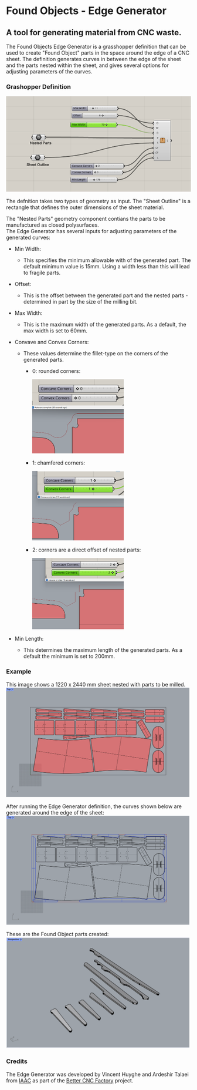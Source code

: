 # Found Objects - Edge Generator
## A tool for generating material from CNC waste.

The Found Objects Edge Generator is a grasshopper definition that can be used to create "Found Object" parts in the space around the edge of a CNC sheet. The definition generates curves in between the edge of the sheet and the parts nested within the sheet, and gives several options for adjusting parameters of the curves. 

### Grashopper Definition

![grasshopper overivew](img/GH-overview.png)

The defnition takes two types of geometry as input. The "Sheet Outline" is a rectangle that defines the outer dimensions of the sheet material. 

The "Nested Parts" geometry component contians the parts to be manufactured as closed polysurfaces.  
The Edge Generator has several inputs for adjusting parameters of the generated curves:

- Min Width:
	+ This specifies the minimum allowable with of the generated part. The default minimum value is 15mm. Using a width less than this will lead to fragile parts.
- Offset:
	+ This is the offset between the generated part and the nested parts - determined in part by the size of the milling bit. 
- Max Width:
	+ This is the maximum width of the generated parts. As a default, the max width is set to 60mm.
- Convave and Convex Corners:
	+ These values determine the fillet-type on the corners of the generated parts. 
		* 0: rounded corners: 
		
			<img src="https://github.com/found-objects/FoundObjects/blob/main/img/Interface-Corners0.png" width="250">
		
		* 1: chamfered corners: 
		
			<img src="https://github.com/found-objects/FoundObjects/blob/main/img/Interface-Corners1.png" width="250">

		* 2: corners are a direct offset of nested parts:

			<img src="https://github.com/found-objects/FoundObjects/blob/main/img/Interface-Corners2.png" width="250">
		
- Min Length:
	+ This determines the maximum length of the generated parts. As a default the minimum is set to 200mm. 

### Example
This image shows a 1220 x 2440 mm sheet nested with parts to be milled. 
<img src="https://github.com/found-objects/FoundObjects/blob/main/img/Example-Sheet.png" width="500">

After running the Edge Generator definition, the curves shown below are generated around the edge of the sheet:
<img src="https://github.com/found-objects/FoundObjects/blob/main/img/Example-SheetParts.png" width="500">

These are the Found Object parts created:  
<img src="https://github.com/found-objects/FoundObjects/blob/main/img/Example-GeneratedParts.png" width="500">


### Credits
The Edge Generator was developed by Vincent Huyghe and Ardeshir Talaei from [IAAC](https://www.iaac.net) as part of the [Better CNC Factory](https://betterfactory.eu/bcf) project. 
